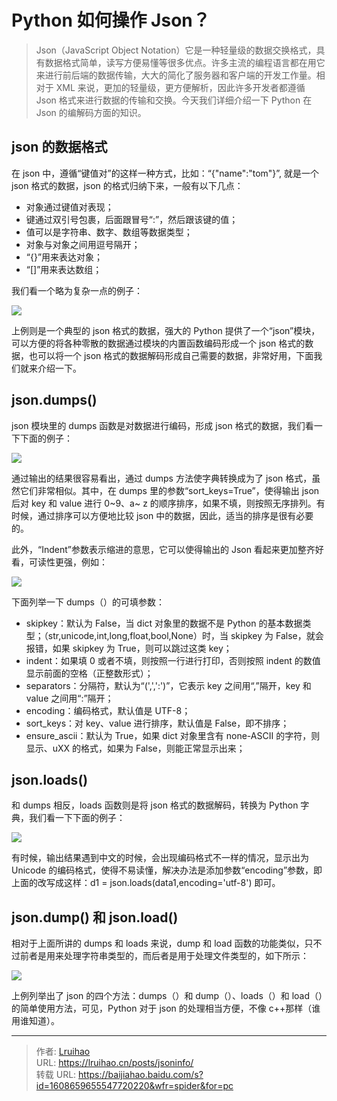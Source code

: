# Python 如何操作 Json？


> Json（JavaScript Object Notation）它是一种轻量级的数据交换格式，具有数据格式简单，读写方便易懂等很多优点。许多主流的编程语言都在用它来进行前后端的数据传输，大大的简化了服务器和客户端的开发工作量。相对于 XML 来说，更加的轻量级，更方便解析，因此许多开发者都遵循 Json 格式来进行数据的传输和交换。今天我们详细介绍一下 Python 在 Json 的编解码方面的知识。

<!--more-->

## json 的数据格式

在 json 中，遵循“键值对”的这样一种方式，比如：“{"name":"tom"}”, 就是一个 json 格式的数据，json 的格式归纳下来，一般有以下几点：

- 对象通过键值对表现；
- 键通过双引号包裹，后面跟冒号“:”，然后跟该键的值；
- 值可以是字符串、数字、数组等数据类型；
- 对象与对象之间用逗号隔开；
- “{}”用来表达对象；
- “[]”用来表达数组；

我们看一个略为复杂一点的例子：

![](images/2.jpg)

上例则是一个典型的 json 格式的数据，强大的 Python 提供了一个“json”模块，可以方便的将各种零散的数据通过模块的内置函数编码形成一个 json 格式的数据，也可以将一个 json 格式的数据解码形成自己需要的数据，非常好用，下面我们就来介绍一下。

## json.dumps()

json 模块里的 dumps 函数是对数据进行编码，形成 json 格式的数据，我们看一下下面的例子：

![](images/3.jpg)

通过输出的结果很容易看出，通过 dumps 方法使字典转换成为了 json 格式，虽然它们非常相似。其中，在 dumps 里的参数“sort_keys=True”，使得输出 json 后对 key 和 value 进行 0~9、a~ z 的顺序排序，如果不填，则按照无序排列。有时候，通过排序可以方便地比较 json 中的数据，因此，适当的排序是很有必要的。

此外，“Indent”参数表示缩进的意思，它可以使得输出的 Json 看起来更加整齐好看，可读性更强，例如：

![](images/4.jpg)

下面列举一下 dumps（）的可填参数：

- skipkey：默认为 False，当 dict 对象里的数据不是 Python 的基本数据类型；（str,unicode,int,long,float,bool,None）时，当 skipkey 为 False，就会报错，如果 skipkey 为 True，则可以跳过这类 key；
- indent：如果填 0 或者不填，则按照一行进行打印，否则按照 indent 的数值显示前面的空格（正整数形式）；
- separators：分隔符，默认为“(',',':')”，它表示 key 之间用“,”隔开，key 和 value 之间用“:”隔开；
- encoding：编码格式，默认值是 UTF-8；
- sort_keys：对 key、value 进行排序，默认值是 False，即不排序；
- ensure_ascii：默认为 True，如果 dict 对象里含有 none-ASCII 的字符，则显示、uXX 的格式，如果为 False，则能正常显示出来；

## json.loads()

和 dumps 相反，loads 函数则是将 json 格式的数据解码，转换为 Python 字典，我们看一下下面的例子：

![](images/5.jpg)

有时候，输出结果遇到中文的时候，会出现编码格式不一样的情况，显示出为 Unicode 的编码格式，使得不易读懂，解决办法是添加参数“encoding”参数，即上面的改写成这样：d1 = json.loads(data1,encoding='utf-8') 即可。

## json.dump() 和 json.load()

相对于上面所讲的 dumps 和 loads 来说，dump 和 load 函数的功能类似，只不过前者是用来处理字符串类型的，而后者是用于处理文件类型的，如下所示：

![](images/6.jpg)

上例列举出了 json 的四个方法：dumps（）和 dump（）、loads（）和 load（）的简单使用方法，可见，Python 对于 json 的处理相当方便，不像 c++那样（谁用谁知道）。


---

> 作者: [Lruihao](https://github.com/Lruihao)  
> URL: https://lruihao.cn/posts/jsoninfo/  
> 转载 URL: https://baijiahao.baidu.com/s?id=1608659655547720220&wfr=spider&for=pc
